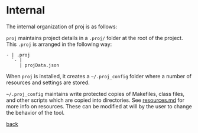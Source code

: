 # Internal

The internal organization of proj is as follows:

`proj` maintains project details in a `.proj/` folder at the root of the project. This `.proj` is arranged in the following way:

```
- | .proj
  `- | 
     | projData.json
```

When `proj` is installed, it creates a `~/.proj_config` folder where a number of resources and settings are stored.

`~/.proj_config` maintains write protected copies of Makefiles, class files, and other scripts which are copied into directories. See [resources.md](./resources.md) for more info on resources. These can be modified at will by the user to change the behavior of the tool.



[back](../README.md)